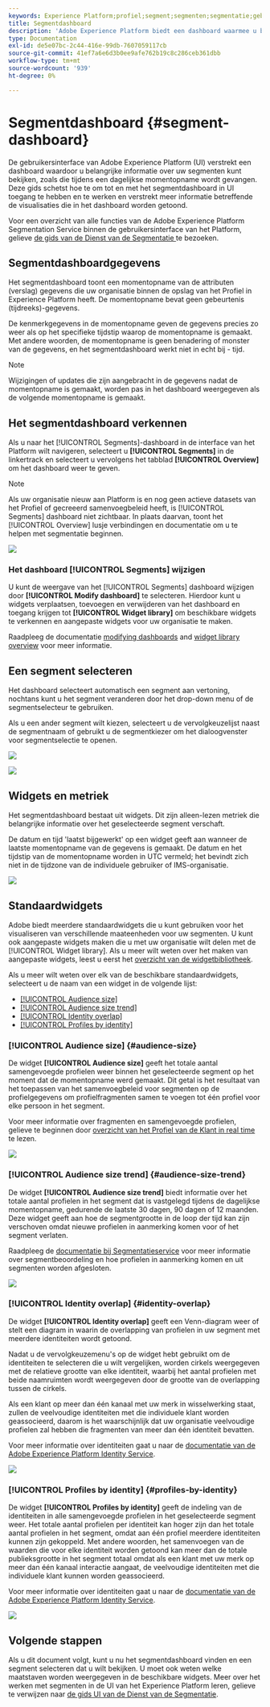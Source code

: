 ```yaml
---
keywords: Experience Platform;profiel;segment;segmenten;segmentatie;gebruikersinterface;UI;aanpassing;segmentdashboard;dashboard
title: Segmentdashboard
description: 'Adobe Experience Platform biedt een dashboard waarmee u belangrijke informatie kunt bekijken over segmenten die uw organisatie heeft gemaakt. '
type: Documentation
exl-id: de5e07bc-2c44-416e-99db-7607059117cb
source-git-commit: 41ef7a6e6d3b0ee9afe762b19c8c286ceb361dbb
workflow-type: tm+mt
source-wordcount: '939'
ht-degree: 0%

---
```


# Segmentdashboard {#segment-dashboard}

De gebruikersinterface van Adobe Experience Platform (UI) verstrekt een dashboard waardoor u belangrijke informatie over uw segmenten kunt bekijken, zoals die tijdens een dagelijkse momentopname wordt gevangen. Deze gids schetst hoe te om tot en met het segmentdashboard in UI toegang te hebben en te werken en verstrekt meer informatie betreffende de visualisaties die in het dashboard worden getoond.

Voor een overzicht van alle functies van de Adobe Experience Platform Segmentation Service binnen de gebruikersinterface van het Platform, gelieve [de gids van de Dienst van de Segmentatie ](../../segmentation/ui/overview.md) te bezoeken.

## Segmentdashboardgegevens

Het segmentdashboard toont een momentopname van de attributen (verslag) gegevens die uw organisatie binnen de opslag van het Profiel in Experience Platform heeft. De momentopname bevat geen gebeurtenis (tijdreeks)-gegevens.

De kenmerkgegevens in de momentopname geven de gegevens precies zo weer als op het specifieke tijdstip waarop de momentopname is gemaakt. Met andere woorden, de momentopname is geen benadering of monster van de gegevens, en het segmentdashboard werkt niet in echt bij - tijd.

>[!NOTE]
>
>Wijzigingen of updates die zijn aangebracht in de gegevens nadat de momentopname is gemaakt, worden pas in het dashboard weergegeven als de volgende momentopname is gemaakt.

## Het segmentdashboard verkennen

Als u naar het [!UICONTROL Segments]-dashboard in de interface van het Platform wilt navigeren, selecteert u **[!UICONTROL Segments]** in de linkertrack en selecteert u vervolgens het tabblad **[!UICONTROL Overview]** om het dashboard weer te geven.

>[!NOTE]
>
>Als uw organisatie nieuw aan Platform is en nog geen actieve datasets van het Profiel of gecreeerd samenvoegbeleid heeft, is [!UICONTROL Segments] dashboard niet zichtbaar. In plaats daarvan, toont het [!UICONTROL Overview] lusje verbindingen en documentatie om u te helpen met segmentatie beginnen.

![](../images/segments/dashboard-overview.png)

### Het dashboard [!UICONTROL Segments] wijzigen

U kunt de weergave van het [!UICONTROL Segments] dashboard wijzigen door **[!UICONTROL Modify dashboard]** te selecteren. Hierdoor kunt u widgets verplaatsen, toevoegen en verwijderen van het dashboard en toegang krijgen tot **[!UICONTROL Widget library]** om beschikbare widgets te verkennen en aangepaste widgets voor uw organisatie te maken.

Raadpleeg de documentatie [modifying dashboards](../customize/modify.md) and [widget library overview](../customize/widget-library.md) voor meer informatie.

## Een segment selecteren

Het dashboard selecteert automatisch een segment aan vertoning, nochtans kunt u het segment veranderen door het drop-down menu of de segmentselecteur te gebruiken.

Als u een ander segment wilt kiezen, selecteert u de vervolgkeuzelijst naast de segmentnaam of gebruikt u de segmentkiezer om het dialoogvenster voor segmentselectie te openen.

![](../images/segments/change-segment.png)

![](../images/segments/select-segment-dialog.png)

## Widgets en metriek

Het segmentdashboard bestaat uit widgets. Dit zijn alleen-lezen metriek die belangrijke informatie over het geselecteerde segment verschaft.

De datum en tijd &#39;laatst bijgewerkt&#39; op een widget geeft aan wanneer de laatste momentopname van de gegevens is gemaakt. De datum en het tijdstip van de momentopname worden in UTC vermeld; het bevindt zich niet in de tijdzone van de individuele gebruiker of IMS-organisatie.

![](../images/segments/widget-timestamp.png)

## Standaardwidgets

Adobe biedt meerdere standaardwidgets die u kunt gebruiken voor het visualiseren van verschillende maateenheden voor uw segmenten. U kunt ook aangepaste widgets maken die u met uw organisatie wilt delen met de [!UICONTROL Widget library]. Als u meer wilt weten over het maken van aangepaste widgets, leest u eerst het [overzicht van de widgetbibliotheek](../customize/widget-library.md).

Als u meer wilt weten over elk van de beschikbare standaardwidgets, selecteert u de naam van een widget in de volgende lijst:

* [[!UICONTROL Audience size]](#audience-size)
* [[!UICONTROL Audience size trend]](#audience-size-trend)
* [[!UICONTROL Identity overlap]](#identity-overlap)
* [[!UICONTROL Profiles by identity]](#profiles-by-identity)

### [!UICONTROL Audience size] {#audience-size}

De widget **[!UICONTROL Audience size]** geeft het totale aantal samengevoegde profielen weer binnen het geselecteerde segment op het moment dat de momentopname werd gemaakt. Dit getal is het resultaat van het toepassen van het samenvoegbeleid voor segmenten op de profielgegevens om profielfragmenten samen te voegen tot één profiel voor elke persoon in het segment.

Voor meer informatie over fragmenten en samengevoegde profielen, gelieve te beginnen door [overzicht van het Profiel van de Klant in real time](../../profile/home.md) te lezen.

![](../images/segments/audience-size.png)

### [!UICONTROL Audience size trend] {#audience-size-trend}

De widget **[!UICONTROL Audience size trend]** biedt informatie over het totale aantal profielen in het segment dat is vastgelegd tijdens de dagelijkse momentopname, gedurende de laatste 30 dagen, 90 dagen of 12 maanden. Deze widget geeft aan hoe de segmentgrootte in de loop der tijd kan zijn verschoven omdat nieuwe profielen in aanmerking komen voor of het segment verlaten.

Raadpleeg de [documentatie bij Segmentatieservice](../../segmentation/home.md) voor meer informatie over segmentbeoordeling en hoe profielen in aanmerking komen en uit segmenten worden afgesloten.

![](../images/segments/audience-size-trend.png)

### [!UICONTROL Identity overlap] {#identity-overlap}

De widget **[!UICONTROL Identity overlap]** geeft een Venn-diagram weer of stelt een diagram in waarin de overlapping van profielen in uw segment met meerdere identiteiten wordt getoond.

Nadat u de vervolgkeuzemenu&#39;s op de widget hebt gebruikt om de identiteiten te selecteren die u wilt vergelijken, worden cirkels weergegeven met de relatieve grootte van elke identiteit, waarbij het aantal profielen met beide naamruimten wordt weergegeven door de grootte van de overlapping tussen de cirkels.

Als een klant op meer dan één kanaal met uw merk in wisselwerking staat, zullen de veelvoudige identiteiten met die individuele klant worden geassocieerd, daarom is het waarschijnlijk dat uw organisatie veelvoudige profielen zal hebben die fragmenten van meer dan één identiteit bevatten.

Voor meer informatie over identiteiten gaat u naar de [documentatie van de Adobe Experience Platform Identity Service](../../identity-service/home.md).

![](../images/segments/identity-overlap.png)

### [!UICONTROL Profiles by identity] {#profiles-by-identity}

De widget **[!UICONTROL Profiles by identity]** geeft de indeling van de identiteiten in alle samengevoegde profielen in het geselecteerde segment weer. Het totale aantal profielen per identiteit kan hoger zijn dan het totale aantal profielen in het segment, omdat aan één profiel meerdere identiteiten kunnen zijn gekoppeld. Met andere woorden, het samenvoegen van de waarden die voor elke identiteit worden getoond kan meer dan de totale publieksgrootte in het segment totaal omdat als een klant met uw merk op meer dan één kanaal interactie aangaat, de veelvoudige identiteiten met die individuele klant kunnen worden geassocieerd.

Voor meer informatie over identiteiten gaat u naar de [documentatie van de Adobe Experience Platform Identity Service](../../identity-service/home.md).

![](../images/segments/profiles-by-identity.png)

## Volgende stappen

Als u dit document volgt, kunt u nu het segmentdashboard vinden en een segment selecteren dat u wilt bekijken. U moet ook weten welke maatstaven worden weergegeven in de beschikbare widgets. Meer over het werken met segmenten in de UI van het Experience Platform leren, gelieve te verwijzen naar [de gids UI van de Dienst van de Segmentatie](../../segmentation/ui/overview.md).
